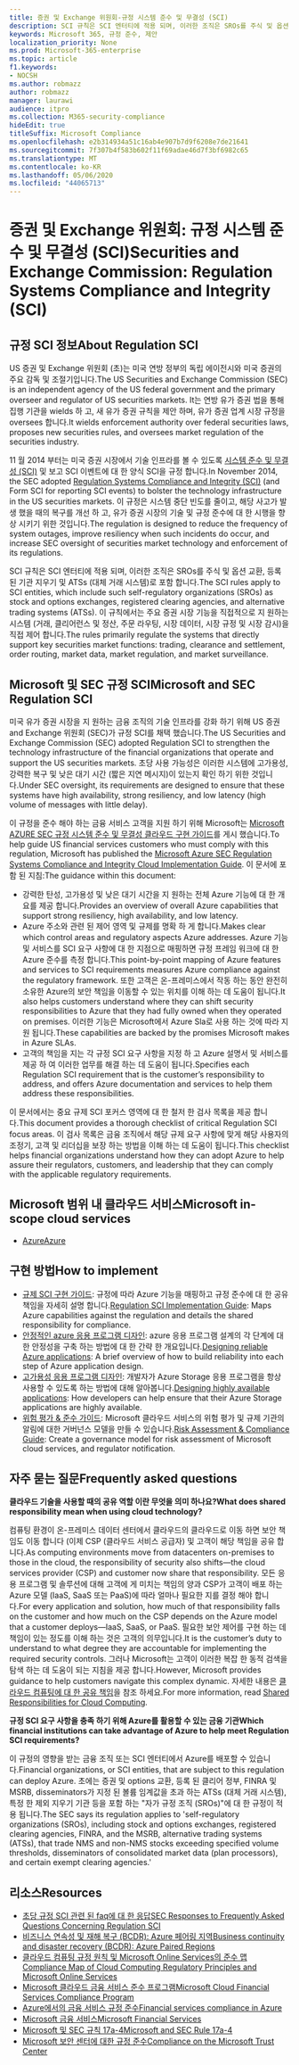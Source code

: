 ```yaml
---
title: 증권 및 Exchange 위원회-규정 시스템 준수 및 무결성 (SCI)
description: SCI 규칙은 SCI 엔터티에 적용 되며, 이러한 조직은 SROs를 주식 및 옵션 교환, 등록 된 기관 지우기 및 ATSs (대체 거래 시스템)로 포함 합니다.
keywords: Microsoft 365, 규정 준수, 제안
localization_priority: None
ms.prod: Microsoft-365-enterprise
ms.topic: article
f1.keywords:
- NOCSH
ms.author: robmazz
author: robmazz
manager: laurawi
audience: itpro
ms.collection: M365-security-compliance
hideEdit: true
titleSuffix: Microsoft Compliance
ms.openlocfilehash: e2b314934a51c16ab4e907b7d9f6208e7de21641
ms.sourcegitcommit: 7f307b4f583b602f11f69adae46d7f3bf6982c65
ms.translationtype: MT
ms.contentlocale: ko-KR
ms.lasthandoff: 05/06/2020
ms.locfileid: "44065713"
---
```

# <a name="securities-and-exchange-commission-regulation-systems-compliance-and-integrity-sci"></a><span data-ttu-id="245d0-104">증권 및 Exchange 위원회: 규정 시스템 준수 및 무결성 (SCI)</span><span class="sxs-lookup"><span data-stu-id="245d0-104">Securities and Exchange Commission: Regulation Systems Compliance and Integrity (SCI)</span></span>

## <a name="about-regulation-sci"></a><span data-ttu-id="245d0-105">규정 SCI 정보</span><span class="sxs-lookup"><span data-stu-id="245d0-105">About Regulation SCI</span></span>

<span data-ttu-id="245d0-106">US 증권 및 Exchange 위원회 (초)는 미국 연방 정부의 독립 에이전시와 미국 증권의 주요 감독 및 조절기입니다.</span><span class="sxs-lookup"><span data-stu-id="245d0-106">The US Securities and Exchange Commission (SEC) is an independent agency of the US federal government and the primary overseer and regulator of US securities markets.</span></span> <span data-ttu-id="245d0-107">It는 연방 유가 증권 법을 통해 집행 기관을 wields 하 고, 새 유가 증권 규칙을 제안 하며, 유가 증권 업계 시장 규정을 oversees 합니다.</span><span class="sxs-lookup"><span data-stu-id="245d0-107">It wields enforcement authority over federal securities laws, proposes new securities rules, and oversees market regulation of the securities industry.</span></span>

<span data-ttu-id="245d0-108">11 월 2014 부터는 미국 증권 시장에서 기술 인프라를 볼 수 있도록 [시스템 준수 및 무결성 (SCI)](https://www.sec.gov/rules/final/2014/34-73639.pdf) 및 보고 SCI 이벤트에 대 한 양식 SCI을 규정 합니다.</span><span class="sxs-lookup"><span data-stu-id="245d0-108">In November 2014, the SEC adopted [Regulation Systems Compliance and Integrity (SCI)](https://www.sec.gov/rules/final/2014/34-73639.pdf) (and Form SCI for reporting SCI events) to bolster the technology infrastructure in the US securities markets.</span></span> <span data-ttu-id="245d0-109">이 규정은 시스템 중단 빈도를 줄이고, 해당 사고가 발생 했을 때의 복구를 개선 하 고, 유가 증권 시장의 기술 및 규정 준수에 대 한 시행을 향상 시키기 위한 것입니다.</span><span class="sxs-lookup"><span data-stu-id="245d0-109">The regulation is designed to reduce the frequency of system outages, improve resiliency when such incidents do occur, and increase SEC oversight of securities market technology and enforcement of its regulations.</span></span>

<span data-ttu-id="245d0-110">SCI 규칙은 SCI 엔터티에 적용 되며, 이러한 조직은 SROs를 주식 및 옵션 교환, 등록 된 기관 지우기 및 ATSs (대체 거래 시스템)로 포함 합니다.</span><span class="sxs-lookup"><span data-stu-id="245d0-110">The SCI rules apply to SCI entities, which include such self-regulatory organizations (SROs) as stock and options exchanges, registered clearing agencies, and alternative trading systems (ATSs).</span></span> <span data-ttu-id="245d0-111">이 규칙에서는 주요 증권 시장 기능을 직접적으로 지 원하는 시스템 (거래, 클리어런스 및 정산, 주문 라우팅, 시장 데이터, 시장 규정 및 시장 감시)을 직접 제어 합니다.</span><span class="sxs-lookup"><span data-stu-id="245d0-111">The rules primarily regulate the systems that directly support key securities market functions: trading, clearance and settlement, order routing, market data, market regulation, and market surveillance.</span></span>

## <a name="microsoft-and-sec-regulation-sci"></a><span data-ttu-id="245d0-112">Microsoft 및 SEC 규정 SCI</span><span class="sxs-lookup"><span data-stu-id="245d0-112">Microsoft and SEC Regulation SCI</span></span>

<span data-ttu-id="245d0-113">미국 유가 증권 시장을 지 원하는 금융 조직의 기술 인프라를 강화 하기 위해 US 증권 and Exchange 위원회 (SEC)가 규정 SCI를 채택 했습니다.</span><span class="sxs-lookup"><span data-stu-id="245d0-113">The US Securities and Exchange Commission (SEC) adopted Regulation SCI to strengthen the technology infrastructure of the financial organizations that operate and support the US securities markets.</span></span> <span data-ttu-id="245d0-114">초당 사용 가능성은 이러한 시스템에 고가용성, 강력한 복구 및 낮은 대기 시간 (짧은 지연 메시지)이 있는지 확인 하기 위한 것입니다.</span><span class="sxs-lookup"><span data-stu-id="245d0-114">Under SEC oversight, its requirements are designed to ensure that these systems have high availability, strong resiliency, and low latency (high volume of messages with little delay).</span></span>

<span data-ttu-id="245d0-115">이 규정을 준수 해야 하는 금융 서비스 고객을 지원 하기 위해 Microsoft는 [Microsoft AZURE SEC 규정 시스템 준수 및 무결성 클라우드 구현 가이드](https://servicetrust.microsoft.com/ViewPage/TrustDocumentsV3?command=Download&downloadType=Document&downloadId=a69ce0c1-7b7e-44e9-9143-867241e6b2f9&tab=7f51cb60-3d6c-11e9-b2af-7bb9f5d2d913&docTab=7f51cb60-3d6c-11e9-b2af-7bb9f5d2d913_FAQ_and_White_Papers)를 게시 했습니다.</span><span class="sxs-lookup"><span data-stu-id="245d0-115">To help guide US financial services customers who must comply with this regulation, Microsoft has published the [Microsoft Azure SEC Regulation Systems Compliance and Integrity Cloud Implementation Guide](https://servicetrust.microsoft.com/ViewPage/TrustDocumentsV3?command=Download&downloadType=Document&downloadId=a69ce0c1-7b7e-44e9-9143-867241e6b2f9&tab=7f51cb60-3d6c-11e9-b2af-7bb9f5d2d913&docTab=7f51cb60-3d6c-11e9-b2af-7bb9f5d2d913_FAQ_and_White_Papers).</span></span> <span data-ttu-id="245d0-116">이 문서에 포함 된 지침:</span><span class="sxs-lookup"><span data-stu-id="245d0-116">The guidance within this document:</span></span>

- <span data-ttu-id="245d0-117">강력한 탄성, 고가용성 및 낮은 대기 시간을 지 원하는 전체 Azure 기능에 대 한 개요를 제공 합니다.</span><span class="sxs-lookup"><span data-stu-id="245d0-117">Provides an overview of overall Azure capabilities that support strong resiliency, high availability, and low latency.</span></span>
- <span data-ttu-id="245d0-118">Azure 주소와 관련 된 제어 영역 및 규제를 명확 하 게 합니다.</span><span class="sxs-lookup"><span data-stu-id="245d0-118">Makes clear which control areas and regulatory aspects Azure addresses.</span></span> <span data-ttu-id="245d0-119">Azure 기능 및 서비스를 SCI 요구 사항에 대 한 지점으로 매핑하면 규정 프레임 워크에 대 한 Azure 준수를 측정 합니다.</span><span class="sxs-lookup"><span data-stu-id="245d0-119">This point-by-point mapping of Azure features and services to SCI requirements measures Azure compliance against the regulatory framework.</span></span> <span data-ttu-id="245d0-120">또한 고객은 온-프레미스에서 작동 하는 동안 완전히 소유한 Azure의 보안 책임을 이동할 수 있는 위치를 이해 하는 데 도움이 됩니다.</span><span class="sxs-lookup"><span data-stu-id="245d0-120">It also helps customers understand where they can shift security responsibilities to Azure that they had fully owned when they operated on premises.</span></span> <span data-ttu-id="245d0-121">이러한 기능은 Microsoft에서 Azure Sla로 사용 하는 것에 따라 지원 됩니다.</span><span class="sxs-lookup"><span data-stu-id="245d0-121">These capabilities are backed by the promises Microsoft makes in Azure SLAs.</span></span>
- <span data-ttu-id="245d0-122">고객의 책임을 지는 각 규정 SCI 요구 사항을 지정 하 고 Azure 설명서 및 서비스를 제공 하 여 이러한 업무를 해결 하는 데 도움이 됩니다.</span><span class="sxs-lookup"><span data-stu-id="245d0-122">Specifies each Regulation SCI requirement that is the customer’s responsibility to address, and offers Azure documentation and services to help them address these responsibilities.</span></span>

<span data-ttu-id="245d0-123">이 문서에서는 중요 규제 SCI 포커스 영역에 대 한 철저 한 검사 목록을 제공 합니다.</span><span class="sxs-lookup"><span data-stu-id="245d0-123">This document provides a thorough checklist of critical Regulation SCI focus areas.</span></span> <span data-ttu-id="245d0-124">이 검사 목록은 금융 조직에서 해당 규제 요구 사항에 맞게 해당 사용자의 조정기, 고객 및 리더십을 보장 하는 방법을 이해 하는 데 도움이 됩니다.</span><span class="sxs-lookup"><span data-stu-id="245d0-124">This checklist helps financial organizations understand how they can adopt Azure to help assure their regulators, customers, and leadership that they can comply with the applicable regulatory requirements.</span></span>

## <a name="microsoft-in-scope-cloud-services"></a><span data-ttu-id="245d0-125">Microsoft 범위 내 클라우드 서비스</span><span class="sxs-lookup"><span data-stu-id="245d0-125">Microsoft in-scope cloud services</span></span>

- [<span data-ttu-id="245d0-126">Azure</span><span class="sxs-lookup"><span data-stu-id="245d0-126">Azure</span></span>](https://aka.ms/AzureCompliance)

## <a name="how-to-implement"></a><span data-ttu-id="245d0-127">구현 방법</span><span class="sxs-lookup"><span data-stu-id="245d0-127">How to implement</span></span>

- <span data-ttu-id="245d0-128">[규제 SCI 구현 가이드](https://servicetrust.microsoft.com/ViewPage/TrustDocumentsV3?command=Download&downloadType=Document&downloadId=a69ce0c1-7b7e-44e9-9143-867241e6b2f9&tab=7f51cb60-3d6c-11e9-b2af-7bb9f5d2d913&docTab=7f51cb60-3d6c-11e9-b2af-7bb9f5d2d913_FAQ_and_White_Papers): 규정에 따라 Azure 기능을 매핑하고 규정 준수에 대 한 공유 책임을 자세히 설명 합니다.</span><span class="sxs-lookup"><span data-stu-id="245d0-128">[Regulation SCI Implementation Guide](https://servicetrust.microsoft.com/ViewPage/TrustDocumentsV3?command=Download&downloadType=Document&downloadId=a69ce0c1-7b7e-44e9-9143-867241e6b2f9&tab=7f51cb60-3d6c-11e9-b2af-7bb9f5d2d913&docTab=7f51cb60-3d6c-11e9-b2af-7bb9f5d2d913_FAQ_and_White_Papers): Maps Azure capabilities against the regulation and details the shared responsibility for compliance.</span></span>
- <span data-ttu-id="245d0-129">[안정적인 azure 응용 프로그램 디자인](https://docs.microsoft.com/azure/architecture/resiliency/): azure 응용 프로그램 설계의 각 단계에 대 한 안정성을 구축 하는 방법에 대 한 간략 한 개요입니다.</span><span class="sxs-lookup"><span data-stu-id="245d0-129">[Designing reliable Azure applications](https://docs.microsoft.com/azure/architecture/resiliency/): A brief overview of how to build reliability into each step of Azure application design.</span></span>
- <span data-ttu-id="245d0-130">[고가용성 응용 프로그램 디자인](https://docs.microsoft.com/azure/storage/common/storage-designing-ha-apps-with-ragrs): 개발자가 Azure Storage 응용 프로그램을 항상 사용할 수 있도록 하는 방법에 대해 알아봅니다.</span><span class="sxs-lookup"><span data-stu-id="245d0-130">[Designing highly available applications](https://docs.microsoft.com/azure/storage/common/storage-designing-ha-apps-with-ragrs): How developers can help ensure that their Azure Storage applications are highly available.</span></span>
- <span data-ttu-id="245d0-131">[위험 평가 & 준수 가이드](https://aka.ms/RiskGovernanceGuide): Microsoft 클라우드 서비스의 위험 평가 및 규제 기관의 알림에 대한 거버넌스 모델을 만들 수 있습니다.</span><span class="sxs-lookup"><span data-stu-id="245d0-131">[Risk Assessment & Compliance Guide](https://aka.ms/RiskGovernanceGuide): Create a governance model for risk assessment of Microsoft cloud services, and regulator notification.</span></span>

## <a name="frequently-asked-questions"></a><span data-ttu-id="245d0-132">자주 묻는 질문</span><span class="sxs-lookup"><span data-stu-id="245d0-132">Frequently asked questions</span></span>

<span data-ttu-id="245d0-133">**클라우드 기술을 사용할 때의 공유 역할 이란 무엇을 의미 하나요?**</span><span class="sxs-lookup"><span data-stu-id="245d0-133">**What does shared responsibility mean when using cloud technology?**</span></span>

<span data-ttu-id="245d0-134">컴퓨팅 환경이 온-프레미스 데이터 센터에서 클라우드의 클라우드로 이동 하면 보안 책임도 이동 합니다 (이제 CSP (클라우드 서비스 공급자) 및 고객이 해당 책임을 공유 합니다.</span><span class="sxs-lookup"><span data-stu-id="245d0-134">As computing environments move from datacenters on-premises to those in the cloud, the responsibility of security also shifts—the cloud services provider (CSP) and customer now share that responsibility.</span></span> <span data-ttu-id="245d0-135">모든 응용 프로그램 및 솔루션에 대해 고객에 게 미치는 책임의 양과 CSP가 고객이 배포 하는 Azure 모델 (IaaS, SaaS 또는 PaaS)에 따라 얼마나 필요한 지를 결정 해야 합니다.</span><span class="sxs-lookup"><span data-stu-id="245d0-135">For every application and solution, how much of that responsibility falls on the customer and how much on the CSP depends on the Azure model that a customer deploys—IaaS, SaaS, or PaaS.</span></span> <span data-ttu-id="245d0-136">필요한 보안 제어를 구현 하는 데 책임이 있는 정도를 이해 하는 것은 고객의 의무입니다.</span><span class="sxs-lookup"><span data-stu-id="245d0-136">It is the customer’s duty to understand to what degree they are accountable for implementing the required security controls.</span></span> <span data-ttu-id="245d0-137">그러나 Microsoft는 고객이 이러한 복잡 한 동적 검색을 탐색 하는 데 도움이 되는 지침을 제공 합니다.</span><span class="sxs-lookup"><span data-stu-id="245d0-137">However, Microsoft provides guidance to help customers navigate this complex dynamic.</span></span> <span data-ttu-id="245d0-138">자세한 내용은 [클라우드 컴퓨팅에 대 한 공유 책임](https://gallery.technet.microsoft.com/Shared-Responsibilities-81d0ff91)을 참조 하세요.</span><span class="sxs-lookup"><span data-stu-id="245d0-138">For more information, read [Shared Responsibilities for Cloud Computing](https://gallery.technet.microsoft.com/Shared-Responsibilities-81d0ff91).</span></span>

<span data-ttu-id="245d0-139">**규정 SCI 요구 사항을 충족 하기 위해 Azure를 활용할 수 있는 금융 기관**</span><span class="sxs-lookup"><span data-stu-id="245d0-139">**Which financial institutions can take advantage of Azure to help meet Regulation SCI requirements?**</span></span>

<span data-ttu-id="245d0-140">이 규정의 영향을 받는 금융 조직 또는 SCI 엔터티에서 Azure를 배포할 수 있습니다.</span><span class="sxs-lookup"><span data-stu-id="245d0-140">Financial organizations, or SCI entities, that are subject to this regulation can deploy Azure.</span></span> <span data-ttu-id="245d0-141">초에는 증권 및 options 교환, 등록 된 클리어 정부, FINRA 및 MSRB, disseminators가 지정 된 볼륨 임계값을 초과 하는 ATSs (대체 거래 시스템), 특정 한 제외 지우기 기관 등을 포함 하는 "자가 규정 조직 (SROs)"에 대 한 규정이 적용 됩니다.</span><span class="sxs-lookup"><span data-stu-id="245d0-141">The SEC says its regulation applies to 'self-regulatory organizations (SROs), including stock and options exchanges, registered clearing agencies, FINRA, and the MSRB, alternative trading systems (ATSs), that trade NMS and non-NMS stocks exceeding specified volume thresholds, disseminators of consolidated market data (plan processors), and certain exempt clearing agencies.'</span></span>

## <a name="resources"></a><span data-ttu-id="245d0-142">리소스</span><span class="sxs-lookup"><span data-stu-id="245d0-142">Resources</span></span>

- [<span data-ttu-id="245d0-143">초당 규정 SCI 관련 된 faq에 대 한 응답</span><span class="sxs-lookup"><span data-stu-id="245d0-143">SEC Responses to Frequently Asked Questions Concerning Regulation SCI</span></span>](https://www.sec.gov/divisions/marketreg/regulation-sci-faq.shtml)
- [<span data-ttu-id="245d0-144">비즈니스 연속성 및 재해 복구 (BCDR): Azure 페어링 지역</span><span class="sxs-lookup"><span data-stu-id="245d0-144">Business continuity and disaster recovery (BCDR): Azure Paired Regions</span></span>](https://docs.microsoft.com/azure/best-practices-availability-paired-regions)
- [<span data-ttu-id="245d0-145">클라우드 컴퓨팅 규정 원칙 및 Microsoft Online Services의 준수 맵</span><span class="sxs-lookup"><span data-stu-id="245d0-145">Compliance Map of Cloud Computing Regulatory Principles and Microsoft Online Services</span></span>](https://aka.ms/FinServ-Guide-US)
- [<span data-ttu-id="245d0-146">Microsoft 클라우드 금융 서비스 준수 프로그램</span><span class="sxs-lookup"><span data-stu-id="245d0-146">Microsoft Cloud Financial Services Compliance Program</span></span>](https://aka.ms/FSCP-Print)
- [<span data-ttu-id="245d0-147">Azure에서의 금융 서비스 규정 준수</span><span class="sxs-lookup"><span data-stu-id="245d0-147">Financial services compliance in Azure</span></span>](https://aka.ms/FinServ-Compliance-Azure)
- [<span data-ttu-id="245d0-148">Microsoft 금융 서비스</span><span class="sxs-lookup"><span data-stu-id="245d0-148">Microsoft Financial Services</span></span>](https://aka.ms/FinServ-Compliance)
- [<span data-ttu-id="245d0-149">Microsoft 및 SEC 규칙 17a-4</span><span class="sxs-lookup"><span data-stu-id="245d0-149">Microsoft and SEC Rule 17a-4</span></span>](offering-SEC-17a-4.md)
- [<span data-ttu-id="245d0-150">Microsoft 보안 센터에 대한 규정 준수</span><span class="sxs-lookup"><span data-stu-id="245d0-150">Compliance on the Microsoft Trust Center</span></span>](https://www.microsoft.com/trust-center/compliance/compliance-overview)
